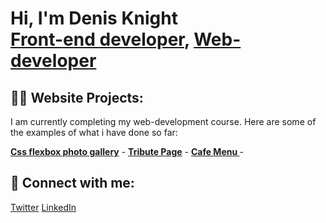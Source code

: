 <h1>Hi, I'm Denis Knight <br/><a href="https://github.com/DenisknightOtieno">Front-end developer</a>, <a href="www.linkedin.com/in/denis-knight-269477233">Web-developer</a> </h1>

<h2>👨‍💻 Website Projects:</h2>
<p>I am currently completing my web-development course. Here are some of the examples of what i have done so far:
</p>
   <b><a href="https://www.freecodecamp.org/learn/2022/responsive-web-design/build-a-tribute-page-project/build-a-tribute-page">Css flexbox photo gallery</a></b>
- <b><a href="https://www.freecodecamp.org/learn/2022/responsive-web-design/build-a-tribute-page-project/build-a-tribute-page">Tribute Page</a></b>
- <b><a href="https://www.freecodecamp.org/learn/2022/responsive-web-design/learn-basic-css-by-building-a-cafe-menu/step-91">Cafe Menu </a> </b>
  -
<h2> 🤳 Connect with me:</h2>

<a href="https://twitter.com/@denisknight13">Twitter</a>
<a href="www.linkedin.com/in/denis-knight-269477233">LinkedIn</a>


